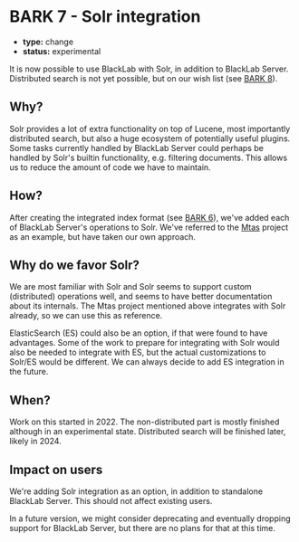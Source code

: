 # BARK 7 - Solr integration

- **type:** change
- **status:** experimental

It is now possible to use BlackLab with Solr, in addition to BlackLab Server. Distributed search is not yet possible, but on our wish list (see [BARK 8](bark008-distributed-search.md)).

## Why?

Solr provides a lot of extra functionality on top of Lucene, most importantly distributed search, but also a huge ecosystem of potentially useful plugins. Some tasks currently handled by BlackLab Server could perhaps be handled by Solr's builtin functionality, e.g. filtering documents. This allows us to reduce the amount of code we have to maintain.

## How?

After creating the integrated index format (see [BARK 6](bark006-integrated-index.md)), we've added each of BlackLab Server's operations to Solr. We've referred to the [Mtas](https://github.com/meertensinstituut/mtas) project as an example, but have taken our own approach.

## Why do we favor Solr?

We are most familiar with Solr and Solr seems to support custom (distributed) operations well, and seems to have better documentation about its internals. The Mtas project mentioned above integrates with Solr already, so we can use this as reference.

ElasticSearch (ES) could also be an option, if that were found to have advantages. Some of the work to prepare for integrating with Solr would also be needed to integrate with ES, but the actual customizations to Solr/ES would be different. We can always decide to add ES integration in the future.

## When?

Work on this started in 2022. The non-distributed part is mostly finished although in an experimental state. Distributed search will be finished later, likely in 2024.

## Impact on users

We're adding Solr integration as an option, in addition to standalone BlackLab Server. This should not affect existing users.

In a future version, we might consider deprecating and eventually dropping support for BlackLab Server, but there are no plans for that at this time.
